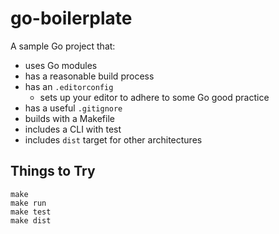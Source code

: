 # go-boilerplate

A sample Go project that:

* uses Go modules
* has a reasonable build process
* has an `.editorconfig`
  - sets up your editor to adhere to some Go good practice
* has a useful `.gitignore`
* builds with a Makefile
* includes a CLI with test
* includes `dist` target for other architectures

## Things to Try

```
make
make run
make test
make dist
```
